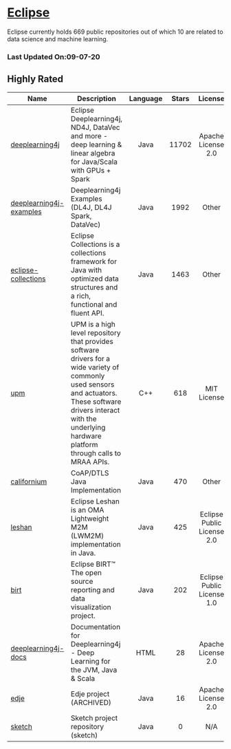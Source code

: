 # [Eclipse](https://github.com/eclipse)

Eclipse currently holds 669 public repositories out of which 10 are related to data science and machine learning.

 ### Last Updated On:09-07-20

## Highly Rated

| Name | Description | Language | Stars | License |
| ---- | ----------- | :--------: | :-----: | :-------: |
 | [deeplearning4j](https://github.com/eclipse/deeplearning4j) | Eclipse Deeplearning4j, ND4J, DataVec and more - deep learning & linear algebra for Java/Scala with GPUs + Spark | Java | 11702 | Apache License 2.0 |
| [deeplearning4j-examples](https://github.com/eclipse/deeplearning4j-examples) | Deeplearning4j Examples (DL4J, DL4J Spark, DataVec) | Java | 1992 | Other |
| [eclipse-collections](https://github.com/eclipse/eclipse-collections) | Eclipse Collections is a collections framework for Java with optimized data structures and a rich, functional and fluent API. | Java | 1463 | Other |
| [upm](https://github.com/eclipse/upm) | UPM is a high level repository that provides software drivers for a wide variety of commonly used sensors and actuators. These software drivers interact with the underlying hardware platform through calls to MRAA APIs. | C++ | 618 | MIT License |
| [californium](https://github.com/eclipse/californium) | CoAP/DTLS Java Implementation  | Java | 470 | Other |
| [leshan](https://github.com/eclipse/leshan) | Eclipse Leshan is an OMA Lightweight M2M (LWM2M) implementation in Java. | Java | 425 | Eclipse Public License 2.0 |
| [birt](https://github.com/eclipse/birt) | Eclipse BIRT™ The open source reporting and data visualization project.  | Java | 202 | Eclipse Public License 1.0 |
| [deeplearning4j-docs](https://github.com/eclipse/deeplearning4j-docs) | Documentation for Deeplearning4j - Deep Learning for the JVM, Java & Scala | HTML | 28 | Apache License 2.0 |
| [edje](https://github.com/eclipse/edje) | Edje project (ARCHIVED) | Java | 16 | Apache License 2.0 |
| [sketch](https://github.com/eclipse/sketch) | Sketch project repository (sketch) | Java | 0 | N/A |
